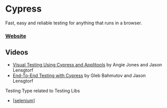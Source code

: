 # Cypress

Fast, easy and reliable testing for anything that runs in a browser.

### [Website](https://www.cypress.io/)

## Videos

- [Visual Testing Using Cypress and Applitools](https://www.youtube.com/watch?v=NPnCz-hVQ-s) by Angie Jones and Jason Lensgtorf
- [End-To-End Testing with Cypress](https://www.youtube.com/watch?v=VW7SFTE9SPI) by Gleb Bahmutov and Jason Lensgtorf

Testing Type related to Testing Libs

- [[selenium]]

[//begin]: # "Autogenerated link references for markdown compatibility"
[selenium]: selenium "Selenium"
[//end]: # "Autogenerated link references"